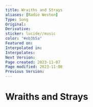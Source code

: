 ```yaml
---
title: Wraiths and Strays
aliases: [Radio Weston]
Type: Song
Original: 
Derivative: 
sticker: lucide//music
color: "#eb3b5a"
Featured on: 
Interpolated in: 
Interpolates: 
Next Version: 
Page created: 2023-11-07
Page modified: 2023-11-08
Previous Version: 
---
```


# Wraiths and Strays
